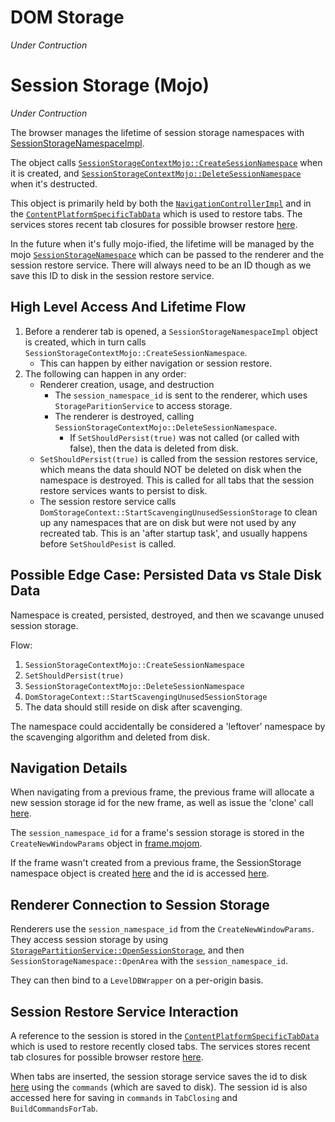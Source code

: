 # DOM Storage

*Under Contruction*

# Session Storage (Mojo)

*Under Contruction*

The browser manages the lifetime of session storage namespaces with
[SessionStorageNamespaceImpl](
https://cs.chromium.org/chromium/src/content/browser/dom_storage/session_storage_namespace_impl.h).

The object calls [`SessionStorageContextMojo::CreateSessionNamespace`](
https://cs.chromium.org/chromium/src/content/browser/dom_storage/session_storage_context_mojo.h?dr=CSs&l=50)
when it is created, and [`SessionStorageContextMojo::DeleteSessionNamespace`](
https://cs.chromium.org/chromium/src/content/browser/dom_storage/session_storage_context_mojo.h?dr=CSs&l=53)
when it's destructed.


This object is primarily held by both the [`NavigationControllerImpl`](
https://cs.chromium.org/chromium/src/content/browser/frame_host/navigation_controller_impl.h?dr=CSs&l=426)
and in the [`ContentPlatformSpecificTabData`](
https://cs.chromium.org/chromium/src/components/sessions/content/content_platform_specific_tab_data.h?dr=C&l=35)
which is used to restore tabs. The services stores recent tab
closures for possible browser restore [here](
https://cs.chromium.org/chromium/src/components/sessions/core/tab_restore_service_helper.h?dr=C&l=186).

In the future when it's fully mojo-ified, the lifetime will be managed by the
mojo [`SessionStorageNamespace`](
https://cs.chromium.org/chromium/src/content/common/storage_partition_service.mojom)
which can be passed to the renderer and the session restore service. There will
always need to be an ID though as we save this ID to disk in the session
restore service.

## High Level Access And Lifetime Flow

 1. Before a renderer tab is opened, a `SessionStorageNamespaceImpl` object is
    created, which in turn calls
    `SessionStorageContextMojo::CreateSessionNamespace`.
    * This can happen by either navigation or session restore.
 1. The following can happen in any order:
    * Renderer creation, usage, and destruction
       * The `session_namespace_id` is sent to the renderer, which uses
         `StorageParitionService` to access storage.
       * The renderer is destroyed, calling
         `SessionStorageContextMojo::DeleteSessionNamespace`.
          * If `SetShouldPersist(true)` was not called (or called with false),
            then the data is deleted from disk.
    * `SetShouldPersist(true)` is called from the session restores service,
      which means the data should NOT be deleted on disk when the namespace is
      destroyed. This is called for all tabs that the session restore services
      wants to persist to disk.
    * The session restore service calls
      `DomStorageContext::StartScavengingUnusedSessionStorage` to clean up any
      namespaces that are on disk but were not used by any recreated tab. This
      is an 'after startup task', and usually happens before `SetShouldPesist`
      is called.

## Possible Edge Case: Persisted Data vs Stale Disk Data

Namespace is created, persisted, destroyed, and then we scavange unused session
storage.

Flow:
 1. `SessionStorageContextMojo::CreateSessionNamespace`
 1. `SetShouldPersist(true)`
 1. `SessionStorageContextMojo::DeleteSessionNamespace`
 1. `DomStorageContext::StartScavengingUnusedSessionStorage`
 1. The data should still reside on disk after scavenging.

The namespace could accidentally be considered a 'leftover' namespace by the
scavenging algorithm and deleted from disk.

## Navigation Details

When navigating from a previous frame, the previous frame will allocate a new
session storage id for the new frame, as well as issue the 'clone' call [here](https://cs.chromium.org/chromium/src/content/renderer/render_view_impl.cc?q=RenderViewImpl::RenderViewImpl&l=1273).

The `session_namespace_id` for a frame's session storage is stored in the
`CreateNewWindowParams` object in [frame.mojom](https://cs.chromium.org/chromium/src/content/common/frame.mojom).

If the frame wasn't created from a previous frame, the SessionStorage namespace
object is created [here](https://cs.chromium.org/chromium/src/content/browser/frame_host/navigation_controller_impl.cc?type=cs&l=1904)
and the id is accessed [here](https://cs.chromium.org/chromium/src/content/browser/renderer_host/render_view_host_impl.cc?type=cs&l=321).

## Renderer Connection to Session Storage

Renderers use the `session_namespace_id` from the `CreateNewWindowParams`. They
access session storage by using [`StoragePartitionService::OpenSessionStorage`](
https://cs.chromium.org/chromium/src/content/common/storage_partition_service.mojom),
and then `SessionStorageNamespace::OpenArea` with the `session_namespace_id`.

They can then bind to a `LevelDBWrapper` on a per-origin basis.

## Session Restore Service Interaction

A reference to the session is stored in the [`ContentPlatformSpecificTabData`](
https://cs.chromium.org/chromium/src/components/sessions/content/content_platform_specific_tab_data.h?dr=C&l=35)
which is used to restore recently closed tabs. The services stores recent tab
closures for possible browser restore [here](
https://cs.chromium.org/chromium/src/components/sessions/core/tab_restore_service_helper.h?dr=C&l=186).

When tabs are inserted, the session storage service saves the id to disk [here](https://cs.chromium.org/chromium/src/chrome/browser/sessions/session_service.cc?type=cs&l=313)
using the `commands` (which are saved to disk). The session id is also accessed
here for saving in `commands` in `TabClosing` and `BuildCommandsForTab`.
